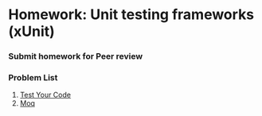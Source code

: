 Homework: Unit testing frameworks (xUnit)
=====================================

### Submit homework for Peer review

### Problem List

1. [Test Your Code](./01.TestYourCode)
1. [Moq](./02.Problem2)
